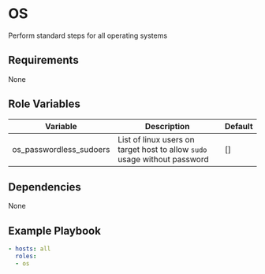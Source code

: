OS
=========

Perform standard steps for all operating systems

Requirements
------------

None

Role Variables
--------------

| Variable                | Description                                                               | Default |
|-------------------------|---------------------------------------------------------------------------|---------|
| os_passwordless_sudoers | List of linux users on target host to allow `sudo` usage without password | []      |

Dependencies
------------

None

Example Playbook
----------------
```yaml
- hosts: all
  roles:
  - os
```
